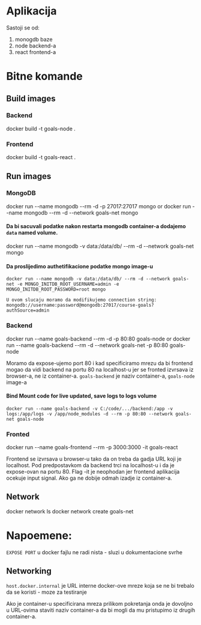 # Aplikacija 
Sastoji se od:
  1. monogdb baze
  2. node backend-a
  3. react frontend-a


# Bitne komande

## Build images
  ### Backend
  docker build -t goals-node .

  ### Frontend
  docker build -t goals-react .

## Run images
  ### MongoDB
  docker run --name mongodb --rm -d -p 27017:27017 mongo
  or
  docker run --name mongodb --rm -d --network goals-net mongo

  #### Da bi sacuvali podatke nakon restarta mongodb container-a dodajemo `data` **named volume**.
  docker run --name mongodb -v data:/data/db/ --rm -d --network goals-net mongo

  #### Da proslijedimo authetifikacione podatke mongo image-u
    docker run --name mongodb -v data:/data/db/ --rm -d --network goals-net -e MONGO_INITDB_ROOT_USERNAME=admin -e MONGO_INITDB_ROOT_PASSWORD=root mongo

    U ovom slucaju moramo da modifikujemo connection string:
    mongodb://username:password@mongodb:27017/course-goals?authSource=admin


  ### Backend
  docker run --name goals-backend --rm -d -p 80:80 goals-node
  or
  docker run --name goals-backend --rm -d --network goals-net -p 80:80 goals-node

  Moramo da expose-ujemo port 80 i kad specificiramo mrezu da bi frontend mogao da vidi backend na portu 80 na localhost-u jer se fronted izvrsava iz browser-a, ne iz container-a.
  `goals-backend` je naziv container-a, `goals-node` image-a

  #### Bind Mount code for live updated, save logs to logs volume
    docker run --name goals-backend -v C:/code/.../backend:/app -v logs:/app/logs -v /app/node_modules -d --rm -p 80:80 --network goals-net goals-node

  ### Fronted
  docker run --name goals-frontend --rm -p 3000:3000 -it goals-react

  Frontend se izvrsava u browser-u tako da on treba da gadja URL koji je localhost. Pod predpostavkom da backend trci na localhost-u i da je expose-ovan na portu 80.
  Flag -it je neophodan jer frontend aplikacija ocekuje input signal. Ako ga ne dobije odmah izadje iz container-a.


## Network
docker network ls
docker network create goals-net

# Napoemene:
`EXPOSE PORT`  u docker fajlu ne radi nista - sluzi u dokumentacione svrhe

  ## Networking
  `host.docker.internal` je URL interne docker-ove mreze koja se ne bi trebalo da se koristi - moze za testiranje

  Ako je container-u specificirana mreza prilikom pokretanja onda je dovoljno u URL-ovima staviti naziv container-a da bi mogli da mu pristupimo iz drugih container-a.
